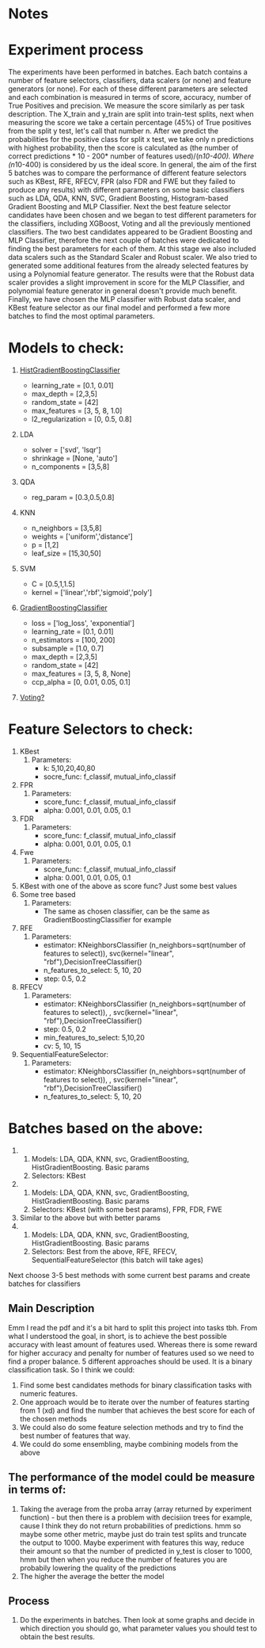 # Notes

# Experiment process

The experiments have been performed in batches. Each batch contains a number of feature selectors, classifiers, data scalers (or none) and feature generators (or none). For each of these different parameters are selected and each combination is measured in terms of score, accuracy, number of True Positives and precision. We measure the score similarly as per task description. The X_train and y_train are split into train-test splits, next when measuring the score we take a certain percentage (45%) of True positives from the split y test, let's call that number n. After we predict the probabilities for the positive class for split x test, we take only n predictions with highest probability, then the score is calculated as (the number of correct predictions * 10 - 200* number of features used)/(n*10-400). Where (n*10-400) is considered by us the ideal score. In general, the aim of the first 5 batches was to compare the performance of different feature selectors such as KBest, RFE, RFECV, FPR (also FDR and FWE but they failed to produce any results) with different parameters on some basic classifiers such as LDA, QDA, KNN, SVC, Gradient Boosting, Histogram-based Gradient Boosting and MLP Classifier. Next the best feature selector candidates have been chosen and we began to test different parameters for the classifiers, including XGBoost, Voting and all the previously mentioned classifiers. The two best candidates appeared to be Gradient Boosting and MLP Classifier, therefore the next couple of batches were dedicated to finding the best parameters for each of them. At this stage we also included data scalers such as the Standard Scaler and Robust scaler. We also tried to generated some additional features from the already selected features by using a Polynomial feature generator. The results were that the Robust data scaler provides a slight improvement in score for the MLP Classifier, and polynomial feature generator in general doesn't provide much benefit. Finally, we have chosen the MLP classifier with Robust data scaler, and KBest feature selector as our final model and performed a few more batches to find the most optimal parameters.


# Models to check:

1. [HistGradientBoostingClassifier](https://scikit-learn.org/stable/modules/generated/sklearn.ensemble.HistGradientBoostingClassifier.html#sklearn.ensemble.HistGradientBoostingClassifier)
   - learning_rate = [0.1, 0.01]
   - max_depth = [2,3,5]
   - random_state = [42]
   - max_features = [3, 5, 8, 1.0]
   - l2_regularization = [0, 0.5, 0.8]
2. LDA

   - solver = ['svd', 'lsqr']
   - shrinkage = [None, 'auto']
   - n_components = [3,5,8]

3. QDA
   - reg_param = [0.3,0.5,0.8]
4. KNN
   - n_neighbors = [3,5,8]
   - weights = ['uniform','distance']
   - p = [1,2]
   - leaf_size = [15,30,50]
5. SVM
   - C = [0.5,1,1.5]
   - kernel = ['linear','rbf','sigmoid','poly']
6. [GradientBoostingClassifier](https://scikit-learn.org/stable/modules/generated/sklearn.ensemble.GradientBoostingClassifier.html#sklearn.ensemble.GradientBoostingClassifier)

   - loss = ['log_loss', 'exponential']
   - learning_rate = [0.1, 0.01]
   - n_estimators = [100, 200]
   - subsample = [1.0, 0.7]
   - max_depth = [2,3,5]
   - random_state = [42]
   - max_features = [3, 5, 8, None]
   - ccp_alpha = [0, 0.01, 0.05, 0.1]

7. [Voting?](https://scikit-learn.org/stable/modules/ensemble.html#voting-classifier)

# Feature Selectors to check:

1. KBest
   1. Parameters:
      - k: 5,10,20,40,80
      - socre_func: f_classif, mutual_info_classif
2. FPR
   1. Parameters:
      - score_func: f_classif, mutual_info_classif
      - alpha: 0.001, 0.01, 0.05, 0.1
3. FDR
   1. Parameters:
      - score_func: f_classif, mutual_info_classif
      - alpha: 0.001, 0.01, 0.05, 0.1
4. Fwe
   1. Parameters:
      - score_func: f_classif, mutual_info_classif
      - alpha: 0.001, 0.01, 0.05, 0.1
5. KBest with one of the above as score func? Just some best values
6. Some tree based
   1. Parameters:
      - The same as chosen classifier, can be the same as GradientBoostingClassifier for example
7. RFE
   1. Parameters:
      - estimator: KNeighborsClassifier (n_neighbors=sqrt(number of features to select)), svc(kernel="linear", "rbf"),DecisionTreeClassifier()
      - n_features_to_select: 5, 10, 20
      - step: 0.5, 0.2
8. RFECV
   1. Parameters:
      - estimator: KNeighborsClassifier (n_neighbors=sqrt(number of features to select)), , svc(kernel="linear", "rbf"),DecisionTreeClassifier()
      - step: 0.5, 0.2
      - min_features_to_select: 5,10,20
      - cv: 5, 10, 15
9. SequentialFeatureSelector:
   1. Parameters:
      - estimator: KNeighborsClassifier (n_neighbors=sqrt(number of features to select)), , svc(kernel="linear", "rbf"),DecisionTreeClassifier()
      - n_features_to_select: 5, 10, 20

# Batches based on the above:

1.  1. Models: LDA, QDA, KNN, svc, GradientBoosting, HistGradientBoosting. Basic params
    2. Selectors: KBest
1.  1. Models: LDA, QDA, KNN, svc, GradientBoosting, HistGradientBoosting. Basic params
    2. Selectors: KBest (with some best params), FPR, FDR, FWE
1.  Similar to the above but with better params
1.  1. Models: LDA, QDA, KNN, svc, GradientBoosting, HistGradientBoosting. Basic params
    2. Selectors: Best from the above, RFE, RFECV, SequentialFeatureSelector (this batch will take ages)

Next choose 3-5 best methods with some current best params and create batches for classifiers

## Main Description

Emm I read the pdf and it's a bit hard to split this project into tasks tbh. From what I understood the goal, in short, is to achieve the best possible accuracy with least amount of features used. Whereas there is some reward for higher accuracy and penalty for number of features used so we need to find a proper balance. 5 different approaches should be used. It is a binary classification task. So I think we could:

1. Find some best candidates methods for binary classification tasks with numeric features.
2. One approach would be to iterate over the number of features starting from 1 (xd) and find the number that achieves the best score for each of the chosen methods
3. We could also do some feature selection methods and try to find the best number of features that way.
4. We could do some ensembling, maybe combining models from the above

## The performance of the model could be measure in terms of:

1. Taking the average from the proba array (array returned by experiment function) - but then there is a problem with decisiion trees for example, cause I think they do not return probabilities of predictions. hmm so maybe some other metric, maybe just do train test splits and truncate the output to 1000. Maybe experiment with features this way, reduce their amount so that the number of predicted in y_test is closer to 1000, hmm but then when you reduce the number of features you are probabily lowering the quality of the predictions
2. The higher the average the better the model

## Process

1. Do the experiments in batches. Then look at some graphs and decide in which direction you should go, what parameter values you should test to obtain the best results.
